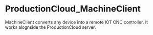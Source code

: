 # ProductionCloud_MachineClient
MachineClient converts any device into a remote IOT CNC controller. It works alognside the ProductionCloud server.
